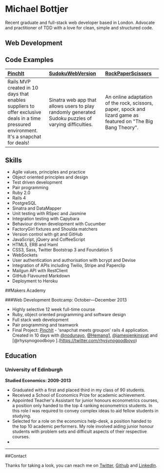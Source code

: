 # Michael Bottjer

Recent graduate and full-stack web developer based in London. Advocate and practitioner of TDD with a love for clean, simple and structured code.

## Web Development

## Code Examples

| [PinchIt](https://github.com/MBottjer?tab=repositories) | [SudokuWebVersion](https://github.com/MBottjer/SudokuWebVersion) | [RockPaperScissors](https://github.com/MBottjer/RockPaperScissors) |
|:--------------- |:-------- |:--------- |
| Rails MVP created in 10 days that enables suppliers to offer exclusive deals in a time pressured environment. It's a snapchat for deals! | Sinatra web app that allows users to play randomly generated Sudoku puzzles of varying difficulties. | An online adaptation of the rock, scissors, paper, spock and lizard game as featured on "The Big Bang Theory". |



## Skills

* Agile values, principles and practice
* Object­ oriented principles and design
* Test­ driven development
* Pair programming
* Ruby 2.0
* Rails 4
* PostgreSQL
* Sinatra and DataMapper
* Unit testing with RSpec and Jasmine
* Integration testing with Capybara
* Behaviour driven development with Cucumber
* FactoryGirl fixtures and Shoulda matchers
* Version control with git and GitHub
* JavaScript, jQuery and CoffeeScript
* HTML5, ERB and Haml
* CSS3, Sass, Twitter Bootstrap 3 and Foundation 5
* WebSockets
* User authentication and authorisation with bcrypt and Devise
* Integration of APIs including Twilio, Stripe and Paperclip
* Mailgun API with RestClient
* GitHub Flavoured Markdown
* Deployment to Heroku

##Makers Academy

###Web Development Bootcamp: October—December 2013 

* Highly selective 12 week full-time course
* Ruby, object oriented programming and software design
* Full stack web development
* Pair programming and teamwork
* Final Project: [PinchIt](http://pinchit.herokuapp.com/) - 'snapchat meets groupon' rails 4 application. Created in 10 days with [@nodunayo](https://twitter.com/nodunayo), [@Hemang1](https://twitter.com/Hemang1), [@jamesjenkinsyat](https://twitter.com/jamesjenkinsyat) and [@rhysynogoodboyo ].(https://twitter.com/rhysynogoodboyo)

## Education

### University of Edinburgh

**Studied Economics: 2009-2013**

* Graduated with a first and placed third in my class of 90 students.
* Received a School of Economics Prize for academic achievement.
* Appointed Teacher's Assistant for junior honours econometrics courses, a position only handed to the top 4 ranking econometrics students. In this role I was required to convey complex ideas to aid fellow students in studying.
* Selected for a role on the economics help-desk, a position handed to the top 10 academic performers. My role involved aiding junior honour students with problem sets and difficult aspects of their respective courses.
* 

***

##Contact

Thanks for taking a look, you can reach me on [Twitter](https://twitter.com/Mbottjer), [Github](https://github.com/MBottjer) and [LinkedIn](uk.linkedin.com/in/mbottjer/).


